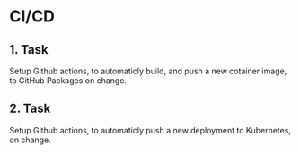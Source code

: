 # CI/CD

## 1. Task

Setup Github actions, to automaticly build, and push a new cotainer image, to GitHub Packages on change.

## 2. Task

Setup Github actions, to automaticly push a new deployment to Kubernetes, on change.